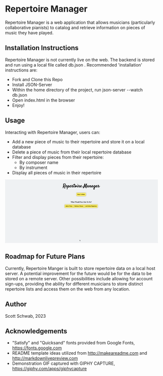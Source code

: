 # Repertoire Manager

Repertoire Manager is a web application that allows musicians (particularly collaborative pianists) to catalog and retrieve information on pieces of music they have played.

## Installation Instructions

Repertoire Manager is not currently live on the web. The backend is stored and run using a local file called db.json . Recommended 'installation' instructions are:
* Fork and Clone this Repo
* Install JSON-Server
* Within the home directory of the project, run json-server --watch db.json
* Open index.html in the browser
* Enjoy!

## Usage

Interacting with Repertoire Manager, users can:
* Add a new piece of music to their repertoire and store it on a local database
* Delete a piece of music from their local repertoire database
* Filter and display pieces from their repertoire:
  - By composer name
  - By instrument
* Display all pieces of music in their repertoire

![](https://github.com/IguanasEverywhere/repertoire-manager/blob/main/gifs/demonstrationGif.gif)

## Roadmap for Future Plans
Currently, Repertoire Manger is built to store repertoire data on a local host server. A potential improvement for the future would be for the data to be stored on a remote server. Other possibilities include allowing for account sign-ups, providing the ability for different musicians to store distinct repertoire lists and access them on the web from any location.

## Author
Scott Schwab, 2023

## Acknowledgements
* "Satisfy" and "Quicksand" fonts provided from Google Fonts, https://fonts.google.com
* README template ideas utilized from http://makeareadme.com and http://markdownlivepreview.com
* Demonstration GIF captured with GIPHY CAPTURE, https://giphy.com/apps/giphycapture
